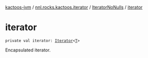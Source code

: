 [kactoos-jvm](../../index.md) / [nnl.rocks.kactoos.iterator](../index.md) / [IteratorNoNulls](index.md) / [iterator](./iterator.md)

# iterator

`private val iterator: `[`Iterator`](https://kotlinlang.org/api/latest/jvm/stdlib/kotlin.collections/-iterator/index.html)`<`[`T`](index.md#T)`>`

Encapsulated iterator.

